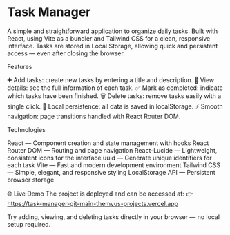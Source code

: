 # Task Manager

A simple and straightforward application to organize daily tasks.
Built with React, using Vite as a bundler and Tailwind CSS for a clean, responsive interface.
Tasks are stored in Local Storage, allowing quick and persistent access — even after closing the browser.

Features

➕ Add tasks: create new tasks by entering a title and description.
👀 View details: see the full information of each task.
✅ Mark as completed: indicate which tasks have been finished.
🗑️ Delete tasks: remove tasks easily with a single click.
💾 Local persistence: all data is saved in localStorage.
⚡ Smooth navigation: page transitions handled with React Router DOM.

Technologies

React — Component creation and state management with hooks
React Router DOM — Routing and page navigation
React-Lucide — Lightweight, consistent icons for the interface
uuid — Generate unique identifiers for each task
Vite — Fast and modern development environment
Tailwind CSS — Simple, elegant, and responsive styling
LocalStorage API — Persistent browser storage

🌐 Live Demo
The project is deployed and can be accessed at:
👉 https://task-manager-git-main-themyus-projects.vercel.app

Try adding, viewing, and deleting tasks directly in your browser — no local setup required.

